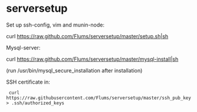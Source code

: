 serversetup
===========

Set up ssh-config, vim and munin-node:

 curl https://raw.github.com/Flums/serversetup/master/setup.sh|sh


Mysql-server:

 curl https://raw.github.com/Flums/serversetup/master/mysql-install|sh

(run /usr/bin/mysql_secure_installation after installation)


SSH certificate in:
```shell
 curl https://raw.githubusercontent.com/Flums/serversetup/master/ssh_pub_key > .ssh/authorized_keys
```
